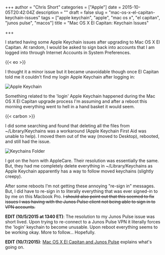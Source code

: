 +++
author = "Chris Short"
categories = ["Apple"]
date = 2015-10-05T20:42:04Z
description = ""
draft = false
slug = "mac-os-x-el-capitan-keychain-issues"
tags = ["apple keychain", "apple", "mac os x", "el capitan", "junos pulse", "macos"]
title = "Mac OS X El Capitan: Keychain Issues"

+++

I started having some Apple Keychain issues after upgrading to Mac OS X El Capitan. At random, I would be asked to sign back into accounts that I am logged into through Internet Accounts in System Preferences.

{{< eo >}}

I thought it a minor issue but it became unavoidable though once El Capitan told me it couldn't find my login Apple Keychain after logging in:

![Apple Keychain](https://cache.chrisshort.net/file/cache-chrisshort-net/Fullscreen_10_5_15__11_44_AM.png)

Something related to the 'login' Apple Keychain happened during the Mac OS X El Capitan upgrade process I'm assuming and after a reboot this morning everything went to hell in a hand basket it would seem.

{{< carbon >}}

I did some searching and found that deleting all the files from ~/Library/Keychains was a workaround (Apple Keychain First Aid was unable to help). I moved them out of the way (moved to Desktop), rebooted, and still had the issue.

![Keychains Folder](https://cache.chrisshort.net/file/cache-chrisshort-net/Keychains.png)

I got on the horn with AppleCare. Their resolution was essentially the same. But, they had me completely delete everything in ~/Library/Keychains as Apple Keychain apparently has a way to follow moved keychains (slightly creepy).

After some reboots I'm not getting these annoying "re-sign in" messages. But, I did have to re-sign in to literally everything that was ever signed-in to by me on this Macbook Pro. ~~I should also point out that this seemed to fix issues I was having with the Junos Pulse client not being able to sign in to VPN accounts.~~

**EDIT (10/5/2015 at 1340 ET)**: The resolution to my Junos Pulse issue was short lived. Upon trying to re-connect to a Junos Pulse VPN it literally forces the 'login' keychain to become unusable. Upon reboot everything seems to be working okay. More to follow... Hopefully.

**EDIT (10/7/2015)**: [Mac OS X El Capitan and Junos Pulse](/mac-os-x-el-capitan-and-junos-pulse/) explains what's going on.